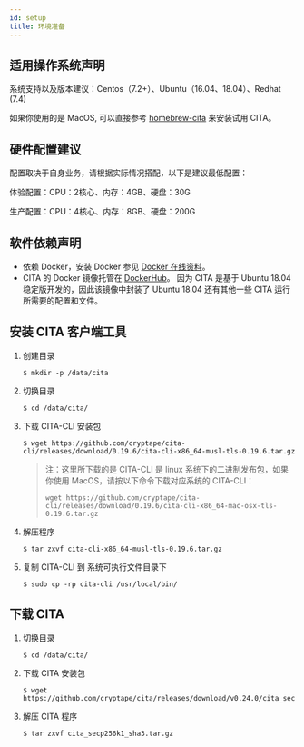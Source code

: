 ```yaml
---
id: setup
title: 环境准备
---
```


## 适用操作系统声明

   系统支持以及版本建议：Centos（7.2+）、Ubuntu（16.04、18.04）、Redhat (7.4)

   如果你使用的是 MacOS, 可以直接参考 [homebrew-cita] 来安装试用 CITA。

## 硬件配置建议

   配置取决于自身业务，请根据实际情况搭配，以下是建议最低配置：

   体验配置：CPU：2核心、内存：4GB、硬盘：30G

   生产配置：CPU：4核心、内存：8GB、硬盘：200G

## 软件依赖声明

   * 依赖 Docker，安装 Docker 参见 [Docker 在线资料]。
   * CITA 的 Docker 镜像托管在 [DockerHub]。 因为 CITA 是基于 Ubuntu 18.04 稳定版开发的，因此该镜像中封装了 Ubuntu 18.04 还有其他一些 CITA 运行所需要的配置和文件。

## 安装 CITA 客户端工具

   1. 创建目录

      ```shell
      $ mkdir -p /data/cita
      ```

   2. 切换目录

      ```shell
      $ cd /data/cita/
      ```

   3. 下载 CITA-CLI 安装包

      ```shell
      $ wget https://github.com/cryptape/cita-cli/releases/download/0.19.6/cita-cli-x86_64-musl-tls-0.19.6.tar.gz
      ```
      
      > 注：这里所下载的是 CITA-CLI 是 linux 系统下的二进制发布包，如果你使用 MacOS，请按以下命令下载对应系统的 CITA-CLI：
      > ```
      > wget https://github.com/cryptape/cita-cli/releases/download/0.19.6/cita-cli-x86_64-mac-osx-tls-0.19.6.tar.gz
      > ```
      
   4. 解压程序

      ```shell
      $ tar zxvf cita-cli-x86_64-musl-tls-0.19.6.tar.gz
      ```

   5. 复制 CITA-CLI 到 系统可执行文件目录下

      ```shell
      $ sudo cp -rp cita-cli /usr/local/bin/
      ```

## 下载 CITA

   1. 切换目录

      ```shell
      $ cd /data/cita/
      ```

   2. 下载 CITA 安装包

      ```shell
      $ wget https://github.com/cryptape/cita/releases/download/v0.24.0/cita_secp256k1_sha3.tar.gz
      ```

   3. 解压 CITA 程序

      ```shell
      $ tar zxvf cita_secp256k1_sha3.tar.gz
      ```
      
[Docker 在线资料]: https://yeasy.gitbooks.io/docker_practice/content/install
[DockerHub]: https://hub.docker.com/r/cita/cita-build
[homebrew-cita]: https://github.com/cryptape/homebrew-cita
